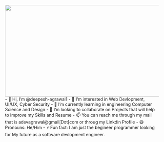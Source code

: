 <div align="center">
  <img src="https://media0.giphy.com/media/v1.Y2lkPTc5MGI3NjExajBmOW5jcWRsNTBkamFxcHh0M3RpejliMWhraDVybnJkM2R5MndrdiZlcD12MV9pbnRlcm5hbF9naWZfYnlfaWQmY3Q9Zw/5rT8xqVLpB6S6Ej89o/giphy.webp" width="600" height="300"/>
</div>
- 👋 Hi, I’m @deepesh-agrawal1
- 👀 I’m interested in Web Devlopment, UI/UX, Cyber Security 
- 🌱 I’m currently learning in engineering Computer Science and Design
- 💞️ I’m looking to collaborate on Projects that will help to improve my Skills and Resume
- 📫 You can reach me through my mail that is adevagrawal@gmail[Dot]com or throug my Linkdin Profile 
- 😄 Pronouns: He/Him
- ⚡ Fun fact: I am just the begineer programmer looking for My future as a software devlopment engineer.

<!---
deepesh-agrawal1/deepesh-agrawal1 is a ✨ special ✨ repository because its `README.md` (this file) appears on your GitHub profile.
You can click the Preview link to take a look at your changes.
--->
